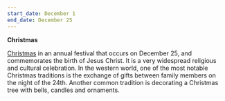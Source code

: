 ```yaml
---
start_date: December 1
end_date: December 25
---
```

**Christmas**

[Christmas](https://en.wikipedia.org/wiki/Christmas) in an annual festival that occurs on December 25, and commemorates the birth of Jesus Christ. It is a very widespread religious and cultural celebration. In the western world, one of the most notable Christmas traditions is the exchange of gifts between family members on the night of the 24th. Another common tradition is decorating a Christmas tree with bells, candles and ornaments.
